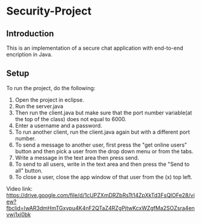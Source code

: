 # Security-Project

## Introduction
This is an implementation of a secure chat application with end-to-end encription in Java.

## Setup
To run the project, do the following:
1) Open the project in eclipse.
2) Run the server.java
3) Then run the client.java but make sure that the port number variable(at the top of the class) does not equal to 6000.
4) Enter a username and a password.
5) To run another client, run the client.java again but with a different port number.
6) To send a message to another user, first press the "get online users" button and then pick a user from the drop down menu or from the tabs.
7) Write a message in the text area then press send.
8) To send to all users, write in the text area and then press the "Send to all" button.
9) To close a user, close the app window of that user from the (x) top left.


Video link: https://drive.google.com/file/d/1cUPZXmDRZbRsTt14ZpXkTd3FsQlOFe28/view?fbclid=IwAR3dmHmTGxypu4K4nF2QTaZ4RZgPjtwKcxWZgfMa2SOZsra4envwj1xi0bk
